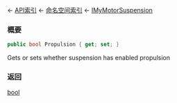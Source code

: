 ← [API索引](Api-Index) ← [命名空间索引](Namespace-Index) ← [IMyMotorSuspension](Sandbox.ModAPI.Ingame.IMyMotorSuspension)

### 概要

```csharp
public bool Propulsion { get; set; }
```

Gets or sets whether suspension has enabled propulsion

### 返回

[bool](https://docs.microsoft.com/en-us/dotnet/api/System.Boolean?view=netframework-4.6)

